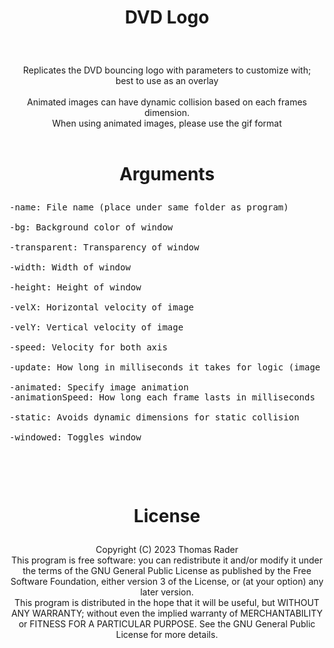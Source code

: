 <h1><p align="center">DVD Logo</p></h1>

&nbsp;

<p align="center">
Replicates the DVD bouncing logo with parameters to customize with; <br>
best to use as an overlay <br> <br>
Animated images can have dynamic collision based on each frames dimension. <br>
When using animated images, please use the gif format <br> <br>
</p>
<h1><p align="center">Arguments </p></h1>
<p align="left">
<pre>
-name: File name (place under same folder as program) <br>
-bg: Background color of window <br>
-transparent: Transparency of window <br>
-width: Width of window <br>
-height: Height of window <br>
-velX: Horizontal velocity of image <br>
-velY: Vertical velocity of image <br>
-speed: Velocity for both axis <br>
-update: How long in milliseconds it takes for logic (image moving) <br>
-animated: Specify image animation
-animationSpeed: How long each frame lasts in milliseconds <br>
-static: Avoids dynamic dimensions for static collision <br>
-windowed: Toggles window
</p>
</pre> <br>
<h1><p align="center">License </p></h1>
<p align="center">Copyright (C) 2023 Thomas Rader <br>
This program is free software: you can redistribute it and/or modify
it under the terms of the GNU General Public License as published by
the Free Software Foundation, either version 3 of the License, or
(at your option) any later version. <br>
This program is distributed in the hope that it will be useful,
but WITHOUT ANY WARRANTY; without even the implied warranty of
MERCHANTABILITY or FITNESS FOR A PARTICULAR PURPOSE.  See the
GNU General Public License for more details.
</p>